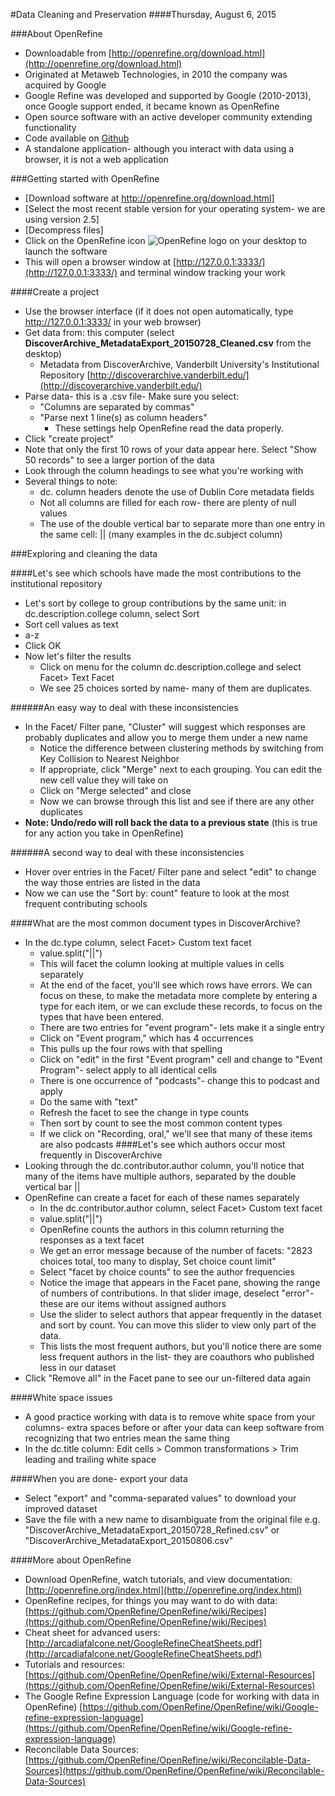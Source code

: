 #Data Cleaning and Preservation
####Thursday, August 6, 2015


###About OpenRefine
- Downloadable from [http://openrefine.org/download.html](http://openrefine.org/download.html) 
- Originated at Metaweb Technologies, in 2010 the company was acquired by Google 
- Google Refine was developed and supported by Google (2010-2013), once Google support ended, it became known as OpenRefine
- Open source software with an active developer community extending functionality
- Code available on [Github]((https://github.com/OpenRefine/OpenRefine) ) 
- A standalone application- although you interact with data using a browser, it is not a web application

###Getting started with OpenRefine

- [Download software at http://openrefine.org/download.html]
- [Select the most recent stable version for your operating system- we are using version 2.5]
- [Decompress files] 
- Click on the OpenRefine icon  ![OpenRefine logo](http://127.0.0.1:3333/images/logo-gem-40.png) on your desktop to launch the software 
- This will open a browser window at [http://127.0.0.1:3333/](http://127.0.0.1:3333/) and terminal window tracking your work

####Create a project

- Use the browser interface (if it does not open automatically, type http://127.0.0.1:3333/ in your web browser)
- Get data from: this computer (select **DiscoverArchive_MetadataExport_20150728_Cleaned.csv** from the desktop)
	- Metadata from DiscoverArchive, Vanderbilt University's Institutional Repository [http://discoverarchive.vanderbilt.edu/](http://discoverarchive.vanderbilt.edu/)
- Parse data- this is a .csv file- Make sure you select: 
	- "Columns are separated by commas" 
	- "Parse next	1 line(s) as column headers"
		- These settings help OpenRefine read the data properly.
- Click "create project"
- Note that only the first 10 rows of your data appear here.  Select "Show 50 records" to see a larger portion of the data
- Look through the column headings to see what you're working with
- Several things to note: 
	- dc. column headers denote the use of Dublin Core metadata fields
	- Not all columns are filled for each row- there are plenty of null values
	- The use of the double vertical bar to separate more than one entry in the same cell: || (many examples in the dc.subject column)

###Exploring and cleaning the data

####Let's see which schools have made the most contributions to the institutional repository
- Let's sort by college to group contributions by the same unit: in dc.description.college column, select Sort  
- Sort cell values as text 
- a-z
- Click OK
- Now let's filter the results 
	- Click on menu for the column dc.description.college and select Facet> Text Facet
	- We see 25 choices sorted by name- many of them are duplicates.

######An easy way to deal with these inconsistencies
- In the Facet/ Filter pane, "Cluster" will suggest which responses are probably duplicates and allow you to merge them under a new name
	- Notice the difference between clustering methods by switching from Key Collision to Nearest Neighbor
	- If appropriate, click "Merge" next to each grouping.  You can edit the new cell value they will take on
	- Click on "Merge selected" and close
	- Now we can browse through this list and see if there are any other duplicates
- **Note: Undo/redo will roll back the data to a previous state** (this is true for any action you take in OpenRefine)

######A second way to deal with these inconsistencies
- Hover over entries in the Facet/ Filter pane and select "edit" to change the way those entries are listed in the data
- Now we can use the "Sort by: count" feature to look at the most frequent contributing schools

####What are the most common document types in DiscoverArchive?
- In the dc.type column, select Facet> Custom text facet
	- value.split("||")
	- This will facet the column looking at multiple values in cells separately
	- At the end of the facet, you'll see which rows have errors.  We can focus on these, to make the metadata more complete by entering a type for each item, or we can exclude these records, to focus on the types that have been entered.
	- There are two entries for "event program"- lets make it a single entry
	- Click on "Event program," which has 4 occurrences 
	- This pulls up the four rows with that spelling
	- Click on "edit" in the first "Event program" cell and change to "Event Program"- select apply to all identical cells
	- There is one occurrence of "podcasts"- change this to podcast and apply
	- Do the same with "text"
	- Refresh the facet to see the change in type counts
	- Then sort by count to see the most common content types
	- If we click on "Recording, oral," we'll see that many of these items are also podcasts
####Let's see which authors occur most frequently in DiscoverArchive
- Looking through the dc.contributor.author column, you'll notice that many of the items have multiple authors, separated by the double vertical bar ||
- OpenRefine can create a facet for each of these names separately
	- In the dc.contributor.author column, select Facet> Custom text facet
	- value.split("||")
	- OpenRefine counts the authors in this column returning the responses as a text facet
	- We get an error message because of the number of facets: "2823 choices total, too many to display, Set choice count limit"
	- Select "facet by choice counts" to see the author frequencies
	- Notice the image that appears in the Facet pane, showing the range of numbers of contributions. In that slider image, deselect "error"- these are our items without assigned authors
	- Use the slider to select authors that appear frequently in the dataset and sort by count.  You can move this slider to view only part of the data.
	- This lists the most frequent authors, but you'll notice there are some less frequent authors in the list- they are coauthors who published less in our dataset
- Click "Remove all" in the Facet pane to see our un-filtered data again

####White space issues
- A good practice working with data is to remove white space from your columns- extra spaces before or after your data can keep software from recognizing that two entries mean the same thing
- In the dc.title column: Edit cells > Common transformations > Trim leading and trailing white space

####When you are done- export your data
- Select "export" and "comma-separated values" to download your improved dataset
- Save the file with a new name to disambiguate from the original file e.g. "DiscoverArchive_MetadataExport_20150728_Refined.csv" or "DiscoverArchive_MetadataExport_20150806.csv"

####More about OpenRefine
- Download OpenRefine, watch tutorials, and view documentation: [http://openrefine.org/index.html](http://openrefine.org/index.html)
- OpenRefine recipes, for things you may want to do with data: [https://github.com/OpenRefine/OpenRefine/wiki/Recipes](https://github.com/OpenRefine/OpenRefine/wiki/Recipes)
- Cheat sheet for advanced users: [http://arcadiafalcone.net/GoogleRefineCheatSheets.pdf](http://arcadiafalcone.net/GoogleRefineCheatSheets.pdf)
- Tutorials and resources: [https://github.com/OpenRefine/OpenRefine/wiki/External-Resources](https://github.com/OpenRefine/OpenRefine/wiki/External-Resources)
- The Google Refine Expression Language (code for working with data in OpenRefine) [https://github.com/OpenRefine/OpenRefine/wiki/Google-refine-expression-language](https://github.com/OpenRefine/OpenRefine/wiki/Google-refine-expression-language)
- Reconcilable Data Sources: [https://github.com/OpenRefine/OpenRefine/wiki/Reconcilable-Data-Sources](https://github.com/OpenRefine/OpenRefine/wiki/Reconcilable-Data-Sources)